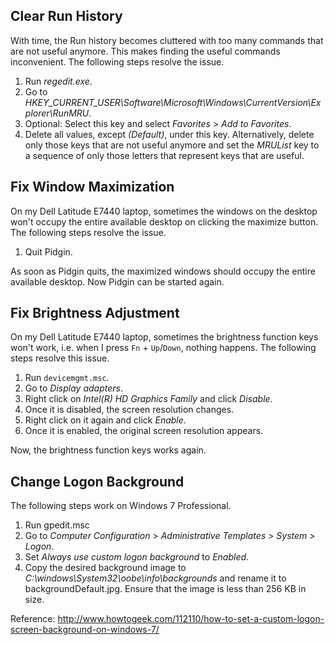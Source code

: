Clear Run History
-----------------
With time, the Run history becomes cluttered with too many commands
that are not useful anymore. This makes finding the useful commands
inconvenient. The following steps resolve the issue.

  1. Run *regedit.exe*.
  2. Go to
     *HKEY_CURRENT_USER\Software\Microsoft\Windows\CurrentVersion\Explorer\RunMRU*.
  3. Optional: Select this key and select *Favorites* > *Add to Favorites*.
  4. Delete all values, except *(Default)*, under this key.
     Alternatively, delete only those keys that are not useful anymore
     and set the *MRUList* key to a sequence of only those letters that
     represent keys that are useful.


Fix Window Maximization
-----------------------
On my Dell Latitude E7440 laptop, sometimes the windows on the desktop
won't occupy the entire available desktop on clicking the maximize
button. The following steps resolve the issue.

  1. Quit Pidgin.

As soon as Pidgin quits, the maximized windows should occupy the entire
available desktop. Now Pidgin can be started again.


Fix Brightness Adjustment
-------------------------
On my Dell Latitude E7440 laptop, sometimes the brightness function keys
won't work, i.e. when I press `Fn` + `Up`/`Down`, nothing happens. The
following steps resolve this issue.

  1. Run `devicemgmt.msc`.
  2. Go to *Display adapters*.
  3. Right click on *Intel(R) HD Graphics Family* and click *Disable*.
  4. Once it is disabled, the screen resolution changes.
  5. Right click on it again and click *Enable*.
  6. Once it is enabled, the original screen resolution appears.

Now, the brightness function keys works again.


Change Logon Background
-----------------------
The following steps work on Windows 7 Professional.

  1. Run gpedit.msc
  2. Go to *Computer Configuration* > *Administrative Templates* >
     *System* > *Logon*.
  3. Set *Always use custom logon background* to *Enabled*.
  4. Copy the desired background image to
     *C:\windows\System32\oobe\info\backgrounds* and rename it to
     backgroundDefault.jpg. Ensure that the image is less than 256 KB in
     size.

Reference: http://www.howtogeek.com/112110/how-to-set-a-custom-logon-screen-background-on-windows-7/
